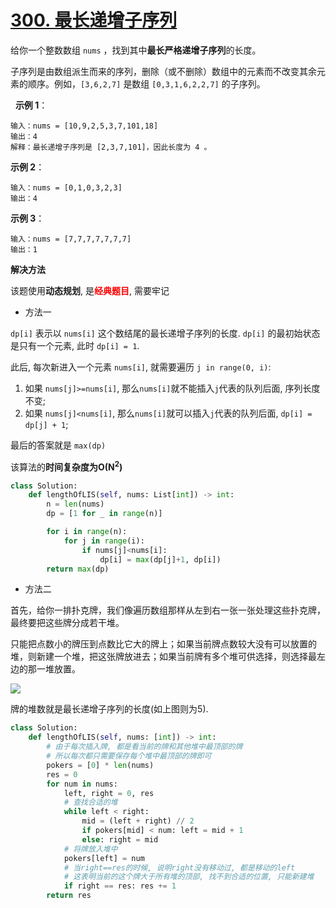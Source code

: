 # [300. 最长递增子序列](https://leetcode-cn.com/problems/longest-increasing-subsequence/)

给你一个整数数组 `nums` ，找到其中**最长严格递增子序列**的长度。

子序列是由数组派生而来的序列，删除（或不删除）数组中的元素而不改变其余元素的顺序。例如，`[3,6,2,7]` 是数组 `[0,3,1,6,2,2,7]` 的子序列。

 
**示例 1**：
```
输入：nums = [10,9,2,5,3,7,101,18]
输出：4
解释：最长递增子序列是 [2,3,7,101]，因此长度为 4 。
```

**示例 2**：
```
输入：nums = [0,1,0,3,2,3]
输出：4
```

**示例 3**：
```
输入：nums = [7,7,7,7,7,7,7]
输出：1
```

**解决方法**

该题使用**动态规划**, 是<span style="color: red;"><b>经典题目</b></span>, 需要牢记

* 方法一

`dp[i]` 表示以 `nums[i]` 这个数结尾的最长递增子序列的长度. `dp[i]` 的最初始状态是只有一个元素, 此时 `dp[i] = 1`.

此后, 每次新进入一个元素 `nums[i]`, 就需要遍历 `j in range(0, i)`:
1. 如果 `nums[j]>=nums[i]`, 那么`nums[i]`就不能插入`j`代表的队列后面, 序列长度不变;
2. 如果 `nums[j]<nums[i]`, 那么`nums[i]`就可以插入`j`代表的队列后面, `dp[i] = dp[j] + 1`;

最后的答案就是 `max(dp)`

该算法的**时间复杂度为O(N<sup>2</sup>)**

```py
class Solution:
    def lengthOfLIS(self, nums: List[int]) -> int:
        n = len(nums)
        dp = [1 for _ in range(n)]

        for i in range(n):
            for j in range(i):
                if nums[j]<nums[i]:
                    dp[i] = max(dp[j]+1, dp[i])
        return max(dp)
```

* 方法二

首先，给你一排扑克牌，我们像遍历数组那样从左到右一张一张处理这些扑克牌，最终要把这些牌分成若干堆。

只能把点数小的牌压到点数比它大的牌上；如果当前牌点数较大没有可以放置的堆，则新建一个堆，把这张牌放进去；如果当前牌有多个堆可供选择，则选择最左边的那一堆放置。

<img src="https://pic.leetcode-cn.com/8fa6beb86e462be7ee37e97ed1e5ac4980210a31e2fa43f39b0beea3e14609ef.jpeg">

牌的堆数就是最长递增子序列的长度(如上图则为5).

```py
class Solution:
    def lengthOfLIS(self, nums: [int]) -> int:
        # 由于每次插入牌, 都是看当前的牌和其他堆中最顶部的牌
        # 所以每次都只需要保存每个堆中最顶部的牌即可
        pokers = [0] * len(nums)
        res = 0
        for num in nums:
            left, right = 0, res
            # 查找合适的堆
            while left < right:
                mid = (left + right) // 2
                if pokers[mid] < num: left = mid + 1
                else: right = mid
            # 将牌放入堆中
            pokers[left] = num
            # 当right==res的时候, 说明right没有移动过, 都是移动的left
            # 这表明当前的这个牌大于所有堆的顶部, 找不到合适的位置, 只能新建堆
            if right == res: res += 1
        return res
```